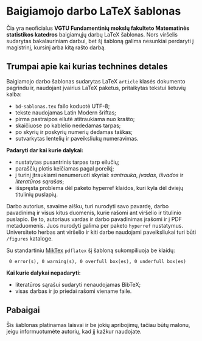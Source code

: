 # Baigiamojo darbo LaTeX šablonas

Čia yra neoficialus **VGTU Fundamentinių mokslų fakulteto Matematinės statistikos
katedros** baigiamųjų darbų LaTeX šablonas. Nors viršelis sudarytas bakalauriniam
darbui, bet šį šabloną galima nesunkiai perdaryti į magistrinį, kursinį arba kitą 
rašto darbą.


## Trumpai apie kai kurias technines detales

Baigiamojo darbo šablonas sudarytas LaTeX `article` klasės dokumento pagrindu 
ir, naudojant įvairius LaTeX paketus, pritaikytas tekstui lietuvių kalba:

  * `bd-sablonas.tex` failo koduotė UTF-8;
  * tekste naudojamas Latin Modern šriftas;
  * pirma pastraipos eilutė atitraukiama nuo krašto;
  * skaičiuose po kablelio nededamas tarpas;
  * po skyrių ir poskyrių numerių dedamas taškas;
  * sutvarkytas lentelių ir paveiksliukų numeravimas.

**Padaryti dar kai kurie dalykai:**

  * nustatytas pusantrinis tarpas tarp eilučių;
  * paraščių plotis keičiamas pagal poreikį;
  * į turinį įtraukiami nenumeruoti skyriai: *santrauka*, *įvadas*, *išvados* ir *literatūros sąrašas*;
  * išspręsta problema dėl paketo hyperref klaidos, kuri kyla dėl dviejų titulinių puslapių.

Darbo autorius, savaime aišku, turi nurodyti savo pavardę, darbo pavadinimą ir
visus kitus duomenis, kurie rašomi ant viršelio ir titulinio puslapio. Be to,
autoriaus vardas ir darbo pavadinimas įrašomi ir į PDF metaduomenis. Juos
nurodyti galima per paketo `hyperref` nustatymus. Universiteto herbas ant
viršelio ir kiti darbe naudojami paveiksliukai turi būti `/figures` kataloge.

Su standartiniu [MikTex](http://miktex.org/) `pdflatex` šį šabloną sukompiliuoja
be klaidų: 

` 0 error(s), 0 warning(s), 0 overfull box(es), 0 underfull box(es)`

**Kai kurie dalykai nepadaryti:**

  * literatūros sąrašui sudaryti nenaudojamas BibTeX;
  * visas darbas ir jo priedai rašomi viename faile.


## Pabaigai 

Šis šablonas platinamas laisvai ir be jokių apribojimų, tačiau būtų malonu,
jeigu informuotumėte  autorių, kad jį kažkur naudojate.
